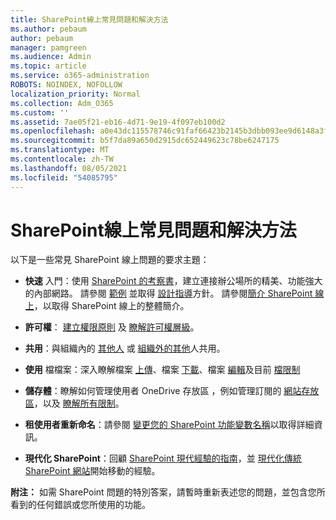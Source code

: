 ```yaml
---
title: SharePoint線上常見問題和解決方法
ms.author: pebaum
author: pebaum
manager: pamgreen
ms.audience: Admin
ms.topic: article
ms.service: o365-administration
ROBOTS: NOINDEX, NOFOLLOW
localization_priority: Normal
ms.collection: Adm_O365
ms.custom: ''
ms.assetid: 7ae05f21-eb16-4d71-9e19-4f097eb100d2
ms.openlocfilehash: a0e43dc115578746c91faf66423b2145b3dbb093ee9d6148a3fe28cc42f2d396
ms.sourcegitcommit: b5f7da89a650d2915dc652449623c78be6247175
ms.translationtype: MT
ms.contentlocale: zh-TW
ms.lasthandoff: 08/05/2021
ms.locfileid: "54085795"
---
```

# <a name="sharepoint-online-common-issues-and-resolutions"></a>SharePoint線上常見問題和解決方法

以下是一些常見 SharePoint 線上問題的要求主題：

- **快速** 入門：使用 [SharePoint 的考察書](https://lookbook.microsoft.com/assets/SharePoint_lookbook_2019.pdf)，建立連接辦公場所的精美、功能強大的內部網路。 請參閱 [範例](https://lookbook.microsoft.com/) 並取得 [設計指導](https://spdesign.azurewebsites.net/)方針。 請參閱[簡介 SharePoint 線上](https://docs.microsoft.com/sharepoint/introduction)，以取得 SharePoint 線上的整體簡介。

- **許可權**： [建立權限原則](https://docs.microsoft.com/sharepoint/default-sharepoint-groups) 及 [瞭解許可權層級](https://docs.microsoft.com/sharepoint/understanding-permission-levels)。

- **共用**：與組織內的 [其他人](https://docs.microsoft.com/sharepoint/default-sharepoint-groups) 或 [組織外的其他](https://docs.microsoft.com/sharepoint/external-sharing-overview)人共用。

- **使用** 檔檔案：深入瞭解檔案 [上傳](https://support.office.com/article/Upload-a-folder-or-files-to-a-document-library-eb18fcba-c953-4d45-8d90-8da66edeacdb)、檔案 [下載](https://support.office.com/article/Download-files-and-folders-from-OneDrive-or-SharePoint-5c7397b7-19c7-4893-84fe-d02e8fa5df05)、檔案 [編輯](https://support.office.com/article/Edit-a-document-in-a-document-library-02d8497f-1c13-4114-949a-b8466f639b07)及目前 [檔限制](https://support.office.com/article/invalid-file-names-and-file-types-in-onedrive-onedrive-for-business-and-sharepoint-64883a5d-228e-48f5-b3d2-eb39e07630fa)

- **儲存體**：瞭解如何管理使用者 OneDrive 存放區 </a> ，例如管理訂閱的 [網站存放區](https://docs.microsoft.com/sharepoint/manage-site-collection-storage-limits)，以及 [瞭解所有限制](https://docs.microsoft.com/office365/servicedescriptions/sharepoint-online-service-description/sharepoint-online-limits)。

- **租使用者重新命名**：請參閱 [變更您的 SharePoint 功能變數名稱](https://docs.microsoft.com/sharepoint/change-your-sharepoint-domain-name)以取得詳細資訊。

- **現代化 SharePoint**：回顧 [SharePoint 現代經驗的指南](https://docs.microsoft.com/sharepoint/guide-to-sharepoint-modern-experience)，並 [現代化傳統 SharePoint 網站](https://docs.microsoft.com/sharepoint/dev/transform/modernize-classic-sites)開始移動的經驗。

**附注：** 如需 SharePoint 問題的特別答案，請暫時重新表述您的問題，並包含您所看到的任何錯誤或您所使用的功能。